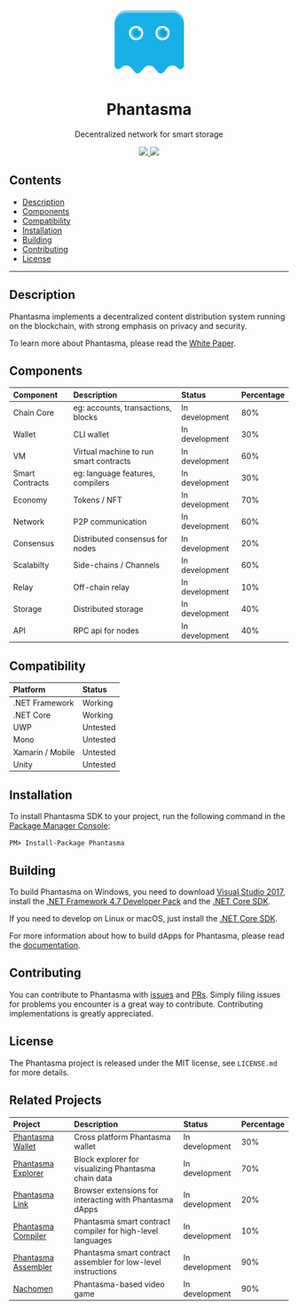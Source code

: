 <p align="center">
  <img
    src="/logo.png"
    width="125px"
  >
</p>

<h1 align="center">Phantasma</h1>

<p align="center">
  Decentralized network for smart storage
</p>

<p align="center">      
  <a href="https://travis-ci.org/phantasma-io/PhantasmaChain">
    <img src="https://travis-ci.org/phantasma-io/PhantasmaChain.svg?branch=master">
  </a>
  <a href="https://github.com/phantasma-io/PhantasmaChain/blob/master/LICENSE">
    <img src="https://img.shields.io/badge/license-MIT-blue.svg">
  </a>

</p>

## Contents

- [Description](#description)
- [Components](#components)
- [Compatibility](#compatibility)
- [Installation](#installation)
- [Building](#building)
- [Contributing](#contributing)
- [License](#license)

---

## Description

Phantasma implements a decentralized content distribution system running on the blockchain, with strong emphasis on privacy and security.

To learn more about Phantasma, please read the [White Paper](https://phantasma.io/phantasma_whitepaper.pdf).

## Components

Component	| Description	| Status	| Percentage
:---------------------- | :------------ | :------------  | :------------ 
Chain Core 		| eg: accounts, transactions, blocks | In development | 80%
Wallet | CLI wallet | In development | 30%
VM 		| Virtual machine to run smart contracts | In development | 60%
Smart Contracts | eg: language features, compilers | In development | 30%
Economy | Tokens / NFT | In development | 70%
Network 			| P2P communication | In development | 60%
Consensus | Distributed consensus for nodes | In development | 20%
Scalabilty | Side-chains / Channels | In development | 60%
Relay | Off-chain relay | In development | 10%
Storage | Distributed storage | In development| 40%
API 			| RPC api for nodes | In development | 40%

## Compatibility

Platform 		| Status
:---------------------- | :------------
.NET Framework 		| Working
.NET Core 		| Working
UWP 			| Untested
Mono 			| Untested
Xamarin / Mobile 	| Untested
Unity 			| Untested

## Installation

To install Phantasma SDK to your project, run the following command in the [Package Manager Console](https://docs.nuget.org/ndocs/tools/package-manager-console):

```
PM> Install-Package Phantasma
```

## Building

To build Phantasma on Windows, you need to download [Visual Studio 2017](https://www.visualstudio.com/products/visual-studio-community-vs), install the [.NET Framework 4.7 Developer Pack](https://www.microsoft.com/en-us/download/details.aspx?id=55168) and the [.NET Core SDK](https://www.microsoft.com/net/core).

If you need to develop on Linux or macOS, just install the [.NET Core SDK](https://www.microsoft.com/net/core).

For more information about how to build dApps for Phantasma, please read the [documentation](http://phantasma.io/development).

## Contributing

You can contribute to Phantasma with [issues](https://github.com/PhantasmaProtocol/PhantasmaChain/issues) and [PRs](https://github.com/PhantasmaProtocol/PhantasmaChain/pulls). Simply filing issues for problems you encounter is a great way to contribute. Contributing implementations is greatly appreciated.

## License

The Phantasma project is released under the MIT license, see `LICENSE.md` for more details.

## Related Projects

Project	| Description	| Status	| Percentage
:---------------------- | :------------ | :------------  | :------------ 
[Phantasma Wallet](https://github.com/phantasma-io/PhantasmaWallet) 		| Cross platform Phantasma wallet | In development | 30%
[Phantasma Explorer](https://github.com/phantasma-io/PhantasmaExplorer) | Block explorer for visualizing Phantasma chain data | In development | 70%
[Phantasma Link](https://github.com/phantasma-io/PhantasmaLink) 		| Browser extensions for interacting with Phantasma dApps | In development | 20%
[Phantasma Compiler](https://github.com/phantasma-io/PhantasmaCompiler) | Phantasma smart contract compiler for high-level languages | In development | 10%
[Phantasma Assembler](https://github.com/phantasma-io/PhantasmaAssembler) | Phantasma smart contract assembler for low-level instructions | In development | 90%
[Nachomen](https://nacho.men) 			| Phantasma-based video game | In development | 90%
